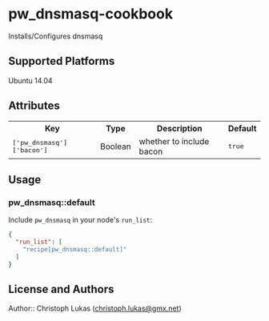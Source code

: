# pw_dnsmasq-cookbook

Installs/Configures dnsmasq

## Supported Platforms

Ubuntu 14.04

## Attributes

<table>
  <tr>
    <th>Key</th>
    <th>Type</th>
    <th>Description</th>
    <th>Default</th>
  </tr>
  <tr>
    <td><tt>['pw_dnsmasq']['bacon']</tt></td>
    <td>Boolean</td>
    <td>whether to include bacon</td>
    <td><tt>true</tt></td>
  </tr>
</table>

## Usage

### pw_dnsmasq::default

Include `pw_dnsmasq` in your node's `run_list`:

```json
{
  "run_list": [
    "recipe[pw_dnsmasq::default]"
  ]
}
```

## License and Authors

Author:: Christoph Lukas (<christoph.lukas@gmx.net>)
